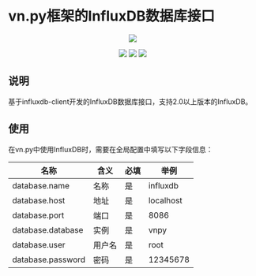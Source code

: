 # vn.py框架的InfluxDB数据库接口

<p align="center">
  <img src ="https://vnpy.oss-cn-shanghai.aliyuncs.com/vnpy-logo.png"/>
</p>

<p align="center">
    <img src ="https://img.shields.io/badge/version-1.0.1-blueviolet.svg"/>
    <img src ="https://img.shields.io/badge/platform-windows|linux|macos-yellow.svg"/>
    <img src ="https://img.shields.io/badge/python-3.7-blue.svg" />
</p>

## 说明

基于influxdb-client开发的InfluxDB数据库接口，支持2.0以上版本的InfluxDB。

## 使用

在vn.py中使用InfluxDB时，需要在全局配置中填写以下字段信息：

|名称|含义|必填|举例|
|---------|----|---|---|
|database.name|名称|是|influxdb|
|database.host|地址|是|localhost|
|database.port|端口|是|8086|
|database.database|实例|是|vnpy|
|database.user|用户名|是|root|
|database.password|密码|是|12345678|
